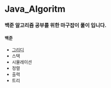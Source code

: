# Java_Algoritm

### 백준 알고리즘 공부를 위한 마구잡이 풀이 입니다.

#### 백준
- [그리디](./Baekjoon/그리디)
- 스택
- 시뮬레이션
- 정렬
- 출력
- 트리
